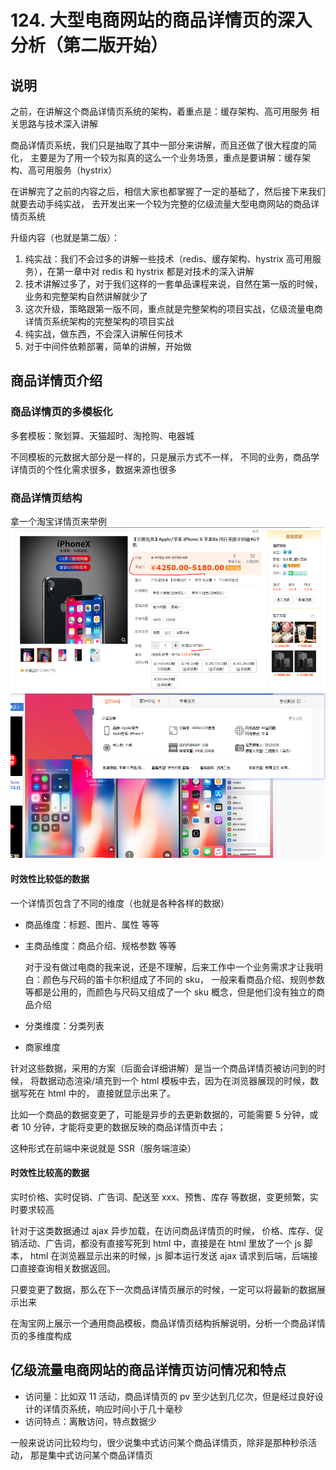 # 124. 大型电商网站的商品详情页的深入分析（第二版开始）

## 说明
之前，在讲解这个商品详情页系统的架构，着重点是：缓存架构、高可用服务 相关思路与技术深入讲解

商品详情页系统，我们只是抽取了其中一部分来讲解，而且还做了很大程度的简化，
主要是为了用一个较为拟真的这么一个业务场景，重点是要讲解：缓存架构、高可用服务（hystrix）

在讲解完了之前的内容之后，相信大家也都掌握了一定的基础了，然后接下来我们就要去动手纯实战，
去开发出来一个较为完整的亿级流量大型电商网站的商品详情页系统

升级内容（也就是第二版）：

1. 纯实战：我们不会过多的讲解一些技术（redis、缓存架构、hystrix 高可用服务），在第一章中对 redis 和 hystrix 都是对技术的深入讲解
2. 技术讲解过多了，对于我们这样的一套单品课程来说，自然在第一版的时候，业务和完整架构自然讲解就少了
3. 这次升级，策略跟第一版不同，重点就是完整架构的项目实战，亿级流量电商详情页系统架构的完整架构的项目实战
4. 纯实战，做东西，不会深入讲解任何技术
5. 对于中间件依赖部署，简单的讲解，开始做

## 商品详情页介绍

### 商品详情页的多模板化
多套模板：聚划算、天猫超时、淘抢购、电器城

不同模板的元数据大部分是一样的，只是展示方式不一样，
不同的业务，商品学详情页的个性化需求很多，数据来源也很多

### 商品详情页结构
拿一个淘宝详情页来举例
![](assets/markdown-img-paste-20190630120857135.png)

#### 时效性比较低的数据
一个详情页包含了不同的维度（也就是各种各样的数据）

- 商品维度：标题、图片、属性 等等
- 主商品维度：商品介绍、规格参数 等等

    对于没有做过电商的我来说，还是不理解，后来工作中一个业务需求才让我明白：颜色与尺码的笛卡尔积组成了不同的 sku，
    一般来看商品介绍、规则参数等都是公用的，而颜色与尺码又组成了一个 sku 概念，但是他们没有独立的商品介绍
- 分类维度：分类列表
- 商家维度

针对这些数据，采用的方案（后面会详细讲解）是当一个商品详情页被访问到的时候，
将数据动态渲染/填充到一个 html 模板中去，因为在浏览器展现的时候，数据写死在 html 中的，
直接就显示出来了。

比如一个商品的数据变更了，可能是异步的去更新数据的，可能需要 5 分钟，或者 10 分钟，才能将变更的数据反映的商品详情页中去；

这种形式在前端中来说就是 SSR（服务端渲染）

#### 时效性比较高的数据
实时价格、实时促销、广告词、配送至 xxx、预售、库存 等数据，变更频繁，实时要求较高

针对于这类数据通过 ajax 异步加载，在访问商品详情页的时候，
价格、库存、促销活动、广告词，都没有直接写死到 html 中，直接是在 html 里放了一个 js 脚本，
html 在浏览器显示出来的时候，js 脚本运行发送 ajax 请求到后端，后端接口直接查询相关数据返回。

只要变更了数据，那么在下一次商品详情页展示的时候，一定可以将最新的数据展示出来

在淘宝网上展示一个通用商品模板，商品详情页结构拆解说明，分析一个商品详情页的多维度构成

## 亿级流量电商网站的商品详情页访问情况和特点
- 访问量：比如双 11 活动，商品详情页的 pv 至少达到几亿次，但是经过良好设计的详情页系统，响应时间小于几十毫秒
- 访问特点：离散访问，特点数据少

一般来说访问比较均匀，很少说集中式访问某个商品详情页，除非是那种秒杀活动，
那是集中式访问某个商品详情页
